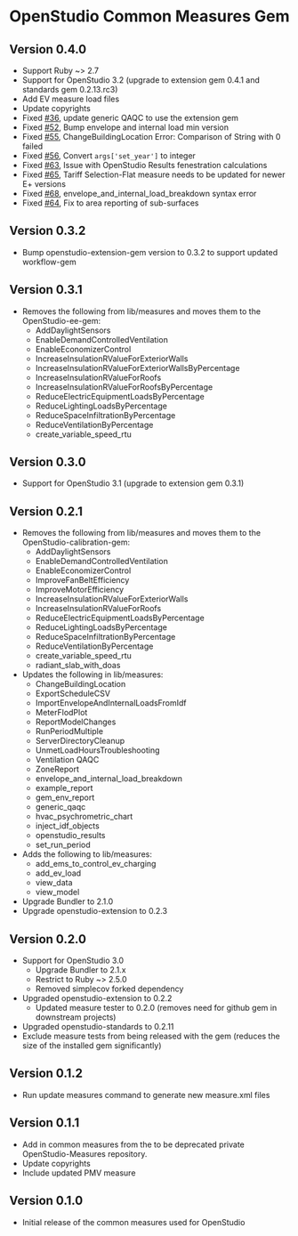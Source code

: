# OpenStudio Common Measures Gem

## Version 0.4.0

* Support Ruby ~> 2.7
* Support for OpenStudio 3.2 (upgrade to extension gem 0.4.1 and standards gem 0.2.13.rc3)
* Add EV measure load files
* Update copyrights
* Fixed [#36]( https://github.com/NREL/openstudio-common-measures-gem/issues/36 ), update generic QAQC to use the extension gem
* Fixed [#52]( https://github.com/NREL/openstudio-common-measures-gem/issues/52 ), Bump envelope and internal load min version
* Fixed [#55]( https://github.com/NREL/openstudio-common-measures-gem/issues/55 ), ChangeBuildingLocation Error: Comparison of String with 0 failed 
* Fixed [#56]( https://github.com/NREL/openstudio-common-measures-gem/pull/56 ), Convert `args['set_year']` to integer
* Fixed [#63]( https://github.com/NREL/openstudio-common-measures-gem/issues/63 ), Issue with OpenStudio Results fenestration calculations
* Fixed [#65]( https://github.com/NREL/openstudio-common-measures-gem/issues/65 ), Tariff Selection-Flat measure needs to be updated for newer E+ versions
* Fixed [#68]( https://github.com/NREL/openstudio-common-measures-gem/issues/68 ), envelope_and_internal_load_breakdown syntax error
* Fixed [#64]( https://github.com/NREL/openstudio-common-measures-gem/pull/64 ), Fix to area reporting of sub-surfaces

## Version 0.3.2

* Bump openstudio-extension-gem version to 0.3.2 to support updated workflow-gem

## Version 0.3.1

* Removes the following from lib/measures and moves them to the OpenStudio-ee-gem:
    * AddDaylightSensors
    * EnableDemandControlledVentilation
    * EnableEconomizerControl
    * IncreaseInsulationRValueForExteriorWalls
    * IncreaseInsulationRValueForExteriorWallsByPercentage
    * IncreaseInsulationRValueForRoofs
    * IncreaseInsulationRValueForRoofsByPercentage
    * ReduceElectricEquipmentLoadsByPercentage
    * ReduceLightingLoadsByPercentage
    * ReduceSpaceInfiltrationByPercentage
    * ReduceVentilationByPercentage
    * create_variable_speed_rtu

## Version 0.3.0

* Support for OpenStudio 3.1 (upgrade to extension gem 0.3.1)

## Version 0.2.1

* Removes the following from lib/measures and moves them to the OpenStudio-calibration-gem:
    * AddDaylightSensors
    * EnableDemandControlledVentilation
    * EnableEconomizerControl
    * ImproveFanBeltEfficiency
    * ImproveMotorEfficiency
    * IncreaseInsulationRValueForExteriorWalls
    * IncreaseInsulationRValueForRoofs
    * ReduceElectricEquipmentLoadsByPercentage
    * ReduceLightingLoadsByPercentage
    * ReduceSpaceInfiltrationByPercentage
    * ReduceVentilationByPercentage
    * create_variable_speed_rtu
    * radiant_slab_with_doas
* Updates the following in lib/measures:
    * ChangeBuildingLocation
    * ExportScheduleCSV
    * ImportEnvelopeAndInternalLoadsFromIdf
    * MeterFlodPlot
    * ReportModelChanges
    * RunPeriodMultiple
    * ServerDirectoryCleanup
    * UnmetLoadHoursTroubleshooting
    * Ventilation QAQC
    * ZoneReport
    * envelope_and_internal_load_breakdown
    * example_report
    * gem_env_report
    * generic_qaqc
    * hvac_psychrometric_chart
    * inject_idf_objects
    * openstudio_results
    * set_run_period
* Adds the following to lib/measures:
    * add_ems_to_control_ev_charging
    * add_ev_load
    * view_data
    * view_model
* Upgrade Bundler to 2.1.0
* Upgrade openstudio-extension to 0.2.3

## Version 0.2.0

* Support for OpenStudio 3.0
    * Upgrade Bundler to 2.1.x
    * Restrict to Ruby ~> 2.5.0   
    * Removed simplecov forked dependency 
* Upgraded openstudio-extension to 0.2.2
    * Updated measure tester to 0.2.0 (removes need for github gem in downstream projects)
* Upgraded openstudio-standards to 0.2.11
* Exclude measure tests from being released with the gem (reduces the size of the installed gem significantly)

## Version 0.1.2

* Run update measures command to generate new measure.xml files
 
## Version 0.1.1

* Add in common measures from the to be deprecated private OpenStudio-Measures repository. 
* Update copyrights
* Include updated PMV measure

## Version 0.1.0 

* Initial release of the common measures used for OpenStudio
